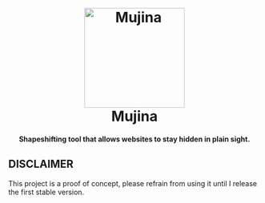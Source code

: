 <h1 align="center">
  <br>
  <a href="https://yokai.fandom.com/wiki/Mujina" target="_blank"><img src="https://static.wikia.nocookie.net/yokai/images/3/3d/Mujina.jpg" alt="Mujina" width="200"></a>
  <br>
  Mujina
  <br>
</h1>

<h4 align="center">Shapeshifting tool that allows websites to stay hidden in plain sight.</h4>

<h2>DISCLAIMER</h2>
This project is a proof of concept, please refrain from using it until I release the first stable version.
